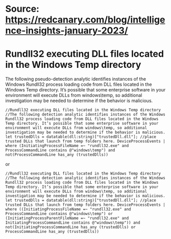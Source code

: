 # Source: https://redcanary.com/blog/intelligence-insights-january-2023/

# Rundll32 executing DLL files located in the Windows Temp directory
The following pseudo-detection analytic identifies instances of the Windows Rundll32 process loading code from DLL files located in the Windows Temp directory. It’s possible that some enterprise software in your environment will execute DLLs from windows\temp, so additional investigation may be needed to determine if the behavior is malicious.

`//Rundll32 executing DLL files located in the Windows Temp directory
//The following detection analytic identifies instances of the Windows Rundll32 process loading code from DLL files located in the Windows Temp directory. It’s possible that some enterprise software in your environment will execute DLLs from windows\temp, so additional investigation may be needed to determine if the behavior is malicious.
let trustedDlls = datatable(dll:string)["trustedDll.dll"]; //place trusted DLLs that launch from temp folders here.
DeviceProcessEvents
| where (InitiatingProcessFileName =~ "rundll32.exe" and ProcessCommandLine contains @"windows\temp") and not(ProcessCommandLine has_any (trustedDlls))`

or

`//Rundll32 executing DLL files located in the Windows Temp directory
//The following detection analytic identifies instances of the Windows Rundll32 process loading code from DLL files located in the Windows Temp directory. It’s possible that some enterprise software in your environment will execute DLLs from windows\temp, so additional investigation may be needed to determine if the behavior is malicious.
let trustedDlls = datatable(dll:string)["trustedDll.dll"]; //place trusted DLLs that launch from temp folders here.
DeviceProcessEvents
| where ((InitiatingProcessFileName =~ "rundll32.exe" and ProcessCommandLine contains @"windows\temp") or (InitiatingProcessParentFileName =~ "rundll32.exe" and InitiatingProcessCommandLine contains @"windows\temp")) and not(InitiatingProcessCommandLine has_any (trustedDlls) or ProcessCommandLine has_any (trustedDlls))`
